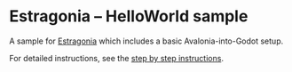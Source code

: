 # Estragonia – HelloWorld sample

A sample for [Estragonia](../..) which includes a basic Avalonia-into-Godot setup.

For detailed instructions, see the [step by step instructions](../../docs/setup.md).
